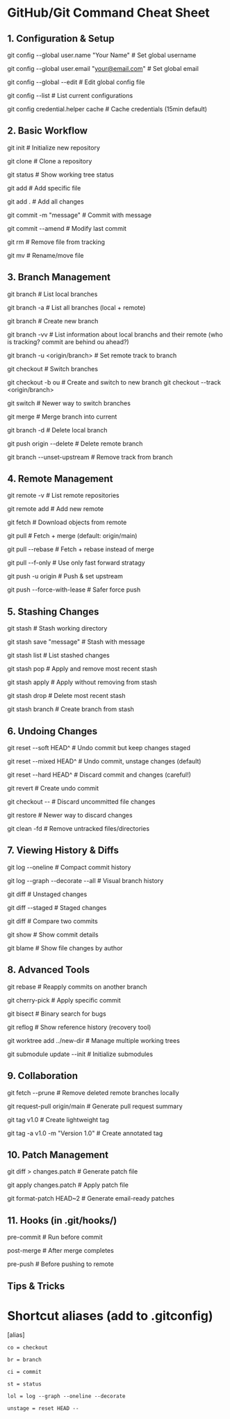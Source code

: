 # GitHub/Git Command Cheat Sheet

## 1. Configuration & Setup

git config --global user.name "Your Name"          # Set global username 

git config --global user.email "your@email.com"    # Set global email

git config --global --edit                         # Edit global config file

git config --list                                  # List current configurations

git config credential.helper cache                 # Cache credentials (15min default)

## 2. Basic Workflow

git init                                           # Initialize new repository

git clone <repo-url>                               # Clone a repository

git status                                         # Show working tree status

git add <file>                                     # Add specific file

git add .                                          # Add all changes

git commit -m "message"                            # Commit with message

git commit --amend                                 # Modify last commit

git rm <file>                                      # Remove file from tracking

git mv <old> <new>                                 # Rename/move file

## 3. Branch Management

git branch                                         # List local branches

git branch -a                                      # List all branches (local + remote)

git branch <name>                                  # Create new branch

git branch -vv                                     # List information about local branchs and their remote (who is tracking? commit are behind ou ahead?)

git branch -u <origin/branch>                     # Set remote track to branch

git checkout <branch>                              # Switch branches

git checkout -b <new-branch> ou                    # Create and switch to new branch 
git checkout --track <origin/branch>               

git switch <branch>                                # Newer way to switch branches

git merge <branch>                                 # Merge branch into current

git branch -d <branch>                             # Delete local branch

git push origin --delete <branch>                  # Delete remote branch

git branch --unset-upstream                        # Remove track from branch


## 4. Remote Management

git remote -v                                      # List remote repositories

git remote add <name> <url>                        # Add new remote

git fetch <remote>                                 # Download objects from remote

git pull                                           # Fetch + merge (default: origin/main)

git pull --rebase                                  # Fetch + rebase instead of merge

git pull --f-only                                  # Use only fast forward stratagy

git push -u origin <branch>                        # Push & set upstream

git push --force-with-lease                        # Safer force push

## 5. Stashing Changes

git stash                                         # Stash working directory

git stash save "message"                          # Stash with message

git stash list                                    # List stashed changes

git stash pop                                     # Apply and remove most recent stash

git stash apply                                   # Apply without removing from stash

git stash drop                                    # Delete most recent stash

git stash branch <name>                           # Create branch from stash

## 6. Undoing Changes

git reset --soft HEAD^                            # Undo commit but keep changes staged

git reset --mixed HEAD^                           # Undo commit, unstage changes (default)

git reset --hard HEAD^                            # Discard commit and changes (careful!)

git revert <commit>                               # Create undo commit

git checkout -- <file>                            # Discard uncommitted file changes

git restore <file>                                # Newer way to discard changes

git clean -fd                                     # Remove untracked files/directories

## 7. Viewing History & Diffs

git log --oneline                                 # Compact commit history

git log --graph --decorate --all                  # Visual branch history

git diff                                          # Unstaged changes

git diff --staged                                 # Staged changes

git diff <commit1> <commit2>                      # Compare two commits

git show <commit>                                 # Show commit details

git blame <file>                                  # Show file changes by author

## 8. Advanced Tools

git rebase <branch>                               # Reapply commits on another branch

git cherry-pick <commit>                          # Apply specific commit

git bisect                                        # Binary search for bugs

git reflog                                        # Show reference history (recovery tool)

git worktree add ../new-dir                       # Manage multiple working trees

git submodule update --init                       # Initialize submodules

## 9. Collaboration

git fetch --prune                                 # Remove deleted remote branches locally

git request-pull origin/main <feature-branch>     # Generate pull request summary

git tag v1.0                                      # Create lightweight tag

git tag -a v1.0 -m "Version 1.0"                  # Create annotated tag

## 10. Patch Management

git diff > changes.patch                          # Generate patch file

git apply changes.patch                           # Apply patch file

git format-patch HEAD~2                           # Generate email-ready patches

## 11. Hooks (in .git/hooks/)

pre-commit     # Run before commit

post-merge     # After merge completes

pre-push       # Before pushing to remote

## Tips & Tricks

# Shortcut aliases (add to .gitconfig)

[alias]

    co = checkout

    br = branch

    ci = commit

    st = status

    lol = log --graph --oneline --decorate
    
    unstage = reset HEAD --
